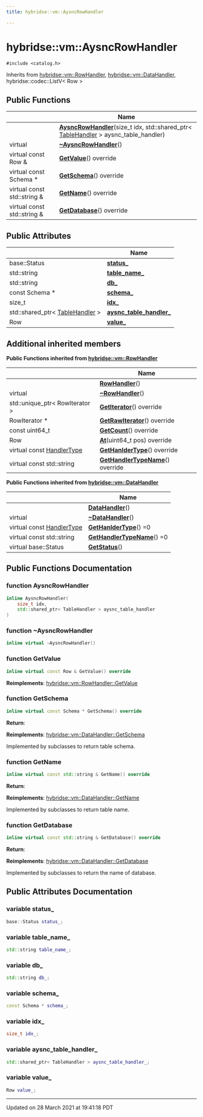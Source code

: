 ```yaml
---
title: hybridse::vm::AysncRowHandler

---
```


# hybridse::vm::AysncRowHandler




`#include <catalog.h>`

Inherits from [hybridse::vm::RowHandler](/hybridse/usage/api/markdown/Classes/classhybridse_1_1vm_1_1_row_handler.md), [hybridse::vm::DataHandler](/hybridse/usage/api/markdown/Classes/classhybridse_1_1vm_1_1_data_handler.md), hybridse::codec::ListV< Row >

## Public Functions

|                | Name           |
| -------------- | -------------- |
| | **[AysncRowHandler](/hybridse/usage/api/markdown/Classes/classhybridse_1_1vm_1_1_aysnc_row_handler.md#function-aysncrowhandler)**(size_t idx, std::shared_ptr< [TableHandler](/hybridse/usage/api/markdown/Classes/classhybridse_1_1vm_1_1_table_handler.md) > aysnc_table_handler) |
| virtual | **[~AysncRowHandler](/hybridse/usage/api/markdown/Classes/classhybridse_1_1vm_1_1_aysnc_row_handler.md#function-~aysncrowhandler)**() |
| virtual const Row & | **[GetValue](/hybridse/usage/api/markdown/Classes/classhybridse_1_1vm_1_1_aysnc_row_handler.md#function-getvalue)**() override |
| virtual const Schema * | **[GetSchema](/hybridse/usage/api/markdown/Classes/classhybridse_1_1vm_1_1_aysnc_row_handler.md#function-getschema)**() override |
| virtual const std::string & | **[GetName](/hybridse/usage/api/markdown/Classes/classhybridse_1_1vm_1_1_aysnc_row_handler.md#function-getname)**() override |
| virtual const std::string & | **[GetDatabase](/hybridse/usage/api/markdown/Classes/classhybridse_1_1vm_1_1_aysnc_row_handler.md#function-getdatabase)**() override |

## Public Attributes

|                | Name           |
| -------------- | -------------- |
| base::Status | **[status_](/hybridse/usage/api/markdown/Classes/classhybridse_1_1vm_1_1_aysnc_row_handler.md#variable-status_)**  |
| std::string | **[table_name_](/hybridse/usage/api/markdown/Classes/classhybridse_1_1vm_1_1_aysnc_row_handler.md#variable-table_name_)**  |
| std::string | **[db_](/hybridse/usage/api/markdown/Classes/classhybridse_1_1vm_1_1_aysnc_row_handler.md#variable-db_)**  |
| const Schema * | **[schema_](/hybridse/usage/api/markdown/Classes/classhybridse_1_1vm_1_1_aysnc_row_handler.md#variable-schema_)**  |
| size_t | **[idx_](/hybridse/usage/api/markdown/Classes/classhybridse_1_1vm_1_1_aysnc_row_handler.md#variable-idx_)**  |
| std::shared_ptr< [TableHandler](/hybridse/usage/api/markdown/Classes/classhybridse_1_1vm_1_1_table_handler.md) > | **[aysnc_table_handler_](/hybridse/usage/api/markdown/Classes/classhybridse_1_1vm_1_1_aysnc_row_handler.md#variable-aysnc_table_handler_)**  |
| Row | **[value_](/hybridse/usage/api/markdown/Classes/classhybridse_1_1vm_1_1_aysnc_row_handler.md#variable-value_)**  |

## Additional inherited members

**Public Functions inherited from [hybridse::vm::RowHandler](/hybridse/usage/api/markdown/Classes/classhybridse_1_1vm_1_1_row_handler.md)**

|                | Name           |
| -------------- | -------------- |
| | **[RowHandler](/hybridse/usage/api/markdown/Classes/classhybridse_1_1vm_1_1_row_handler.md#function-rowhandler)**() |
| virtual | **[~RowHandler](/hybridse/usage/api/markdown/Classes/classhybridse_1_1vm_1_1_row_handler.md#function-~rowhandler)**() |
| std::unique_ptr< RowIterator > | **[GetIterator](/hybridse/usage/api/markdown/Classes/classhybridse_1_1vm_1_1_row_handler.md#function-getiterator)**() override |
| RowIterator * | **[GetRawIterator](/hybridse/usage/api/markdown/Classes/classhybridse_1_1vm_1_1_row_handler.md#function-getrawiterator)**() override |
| const uint64_t | **[GetCount](/hybridse/usage/api/markdown/Classes/classhybridse_1_1vm_1_1_row_handler.md#function-getcount)**() override |
| Row | **[At](/hybridse/usage/api/markdown/Classes/classhybridse_1_1vm_1_1_row_handler.md#function-at)**(uint64_t pos) override |
| virtual const [HandlerType](/hybridse/usage/api/markdown/Namespaces/namespacehybridse_1_1vm.md#enum-handlertype) | **[GetHanlderType](/hybridse/usage/api/markdown/Classes/classhybridse_1_1vm_1_1_row_handler.md#function-gethanldertype)**() override |
| virtual const std::string | **[GetHandlerTypeName](/hybridse/usage/api/markdown/Classes/classhybridse_1_1vm_1_1_row_handler.md#function-gethandlertypename)**() override |

**Public Functions inherited from [hybridse::vm::DataHandler](/hybridse/usage/api/markdown/Classes/classhybridse_1_1vm_1_1_data_handler.md)**

|                | Name           |
| -------------- | -------------- |
| | **[DataHandler](/hybridse/usage/api/markdown/Classes/classhybridse_1_1vm_1_1_data_handler.md#function-datahandler)**() |
| virtual | **[~DataHandler](/hybridse/usage/api/markdown/Classes/classhybridse_1_1vm_1_1_data_handler.md#function-~datahandler)**() |
| virtual const [HandlerType](/hybridse/usage/api/markdown/Namespaces/namespacehybridse_1_1vm.md#enum-handlertype) | **[GetHanlderType](/hybridse/usage/api/markdown/Classes/classhybridse_1_1vm_1_1_data_handler.md#function-gethanldertype)**() =0 |
| virtual const std::string | **[GetHandlerTypeName](/hybridse/usage/api/markdown/Classes/classhybridse_1_1vm_1_1_data_handler.md#function-gethandlertypename)**() =0 |
| virtual base::Status | **[GetStatus](/hybridse/usage/api/markdown/Classes/classhybridse_1_1vm_1_1_data_handler.md#function-getstatus)**() |


## Public Functions Documentation

### function AysncRowHandler

```cpp
inline AysncRowHandler(
    size_t idx,
    std::shared_ptr< TableHandler > aysnc_table_handler
)
```


### function ~AysncRowHandler

```cpp
inline virtual ~AysncRowHandler()
```


### function GetValue

```cpp
inline virtual const Row & GetValue() override
```


**Reimplements**: [hybridse::vm::RowHandler::GetValue](/hybridse/usage/api/markdown/Classes/classhybridse_1_1vm_1_1_row_handler.md#function-getvalue)


### function GetSchema

```cpp
inline virtual const Schema * GetSchema() override
```


**Return**: 

**Reimplements**: [hybridse::vm::DataHandler::GetSchema](/hybridse/usage/api/markdown/Classes/classhybridse_1_1vm_1_1_data_handler.md#function-getschema)


Implemented by subclasses to return table schema. 


### function GetName

```cpp
inline virtual const std::string & GetName() override
```


**Return**: 

**Reimplements**: [hybridse::vm::DataHandler::GetName](/hybridse/usage/api/markdown/Classes/classhybridse_1_1vm_1_1_data_handler.md#function-getname)


Implemented by subclasses to return table name. 


### function GetDatabase

```cpp
inline virtual const std::string & GetDatabase() override
```


**Return**: 

**Reimplements**: [hybridse::vm::DataHandler::GetDatabase](/hybridse/usage/api/markdown/Classes/classhybridse_1_1vm_1_1_data_handler.md#function-getdatabase)


Implemented by subclasses to return the name of database. 


## Public Attributes Documentation

### variable status_

```cpp
base::Status status_;
```


### variable table_name_

```cpp
std::string table_name_;
```


### variable db_

```cpp
std::string db_;
```


### variable schema_

```cpp
const Schema * schema_;
```


### variable idx_

```cpp
size_t idx_;
```


### variable aysnc_table_handler_

```cpp
std::shared_ptr< TableHandler > aysnc_table_handler_;
```


### variable value_

```cpp
Row value_;
```


-------------------------------

Updated on 28 March 2021 at 19:41:18 PDT